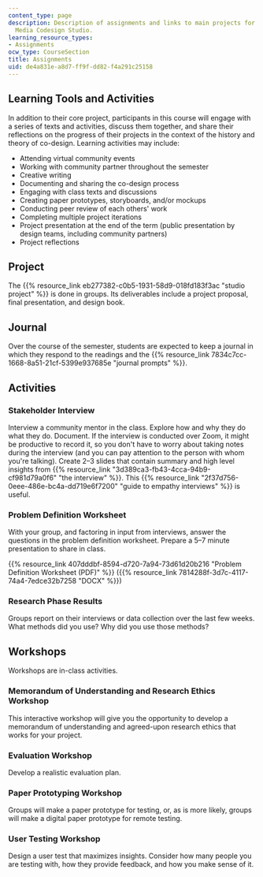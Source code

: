 ```yaml
---
content_type: page
description: Description of assignments and links to main projects for CMS.362 Civic
  Media Codesign Studio.
learning_resource_types:
- Assignments
ocw_type: CourseSection
title: Assignments
uid: de4a831e-a8d7-ff9f-dd82-f4a291c25158
---
```


Learning Tools and Activities
-----------------------------

In addition to their core project, participants in this course will engage with a series of texts and activities, discuss them together, and share their reflections on the progress of their projects in the context of the history and theory of co-design. Learning activities may include:

*   Attending virtual community events
*   Working with community partner throughout the semester
*   Creative writing
*   Documenting and sharing the co-design process
*   Engaging with class texts and discussions
*   Creating paper prototypes, storyboards, and/or mockups
*   Conducting peer review of each others' work
*   Completing multiple project iterations
*   Project presentation at the end of the term (public presentation by design teams, including community partners)
*   Project reflections

Project
-------

The {{% resource_link eb277382-c0b5-1931-58d9-018fd183f3ac "studio project" %}} is done in groups. Its deliverables include a project proposal, final presentation, and design book. 

Journal
-------

Over the course of the semester, students are expected to keep a journal in which they respond to the readings and the {{% resource_link 7834c7cc-1668-8a51-21cf-5399e937685e "journal prompts" %}}.

Activities
----------

### Stakeholder Interview

Interview a community mentor in the class. Explore how and why they do what they do. Document. If the interview is conducted over Zoom, it might be productive to record it, so you don't have to worry about taking notes during the interview (and you can pay attention to the person with whom you're talking). Create 2–3 slides that contain summary and high level insights from {{% resource_link "3d389ca3-fb43-4cca-94b9-cf981d79a0f6" "the interview" %}}. This {{% resource_link "2f37d756-0eee-486e-bc4a-dd719e6f7200" "guide to empathy interviews" %}} is useful.

### Problem Definition Worksheet

With your group, and factoring in input from interviews, answer the questions in the problem definition worksheet. Prepare a 5–7 minute presentation to share in class.

{{% resource_link 407dddbf-8594-d720-7a94-73d61d20b216 "Problem Definition Worksheet (PDF)" %}} ({{% resource_link 7814288f-3d7c-4117-74a4-7edce32b7258 "DOCX" %}})

### Research Phase Results

Groups report on their interviews or data collection over the last few weeks. What methods did you use? Why did you use those methods?

Workshops
---------

Workshops are in-class activities.

### Memorandum of Understanding and Research Ethics Workshop

This interactive workshop will give you the opportunity to develop a memorandum of understanding and agreed-upon research ethics that works for your project.

### Evaluation Workshop

Develop a realistic evaluation plan.

### Paper Prototyping Workshop

Groups will make a paper prototype for testing, or, as is more likely, groups will make a digital paper prototype for remote testing.

### User Testing Workshop

Design a user test that maximizes insights. Consider how many people you are testing with, how they provide feedback, and how you make sense of it.